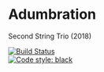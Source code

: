 # Adumbration
Second String Trio (2018)

[![Build Status](https://travis-ci.com/GregoryREvans/trio.svg?branch=master)](https://travis-ci.com/GregoryREvans/trio) <br />
[![Code style: black](https://img.shields.io/badge/code%20style-black-000000.svg)](https://github.com/python/black) <br/>
